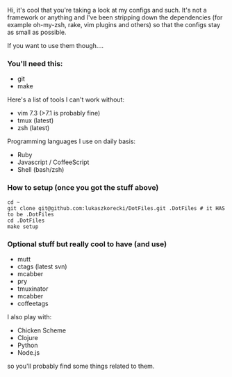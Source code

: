 Hi, it's cool that you're taking a look at my configs and such.
It's not a framework or anything and I've been stripping down the dependencies (for example oh-my-zsh, rake, vim plugins and others) so that the configs stay as small as possible.

If you want to use them though....

### You'll need this:

- git
- make

Here's a list of tools I can't work without:

- vim 7.3 (>7.1  is probably fine)
- tmux (latest)
- zsh (latest)

Programming languages I use on daily basis:

- Ruby
- Javascript / CoffeeScript
- Shell (bash/zsh)


### How to setup (once you got the stuff above)

    cd ~
    git clone git@github.com:lukaszkorecki/DotFiles.git .DotFiles # it HAS to be .DotFiles
    cd .DotFiles
    make setup

### Optional stuff but really cool to have (and use)

- mutt
- ctags (latest svn)
- mcabber
- pry
- tmuxinator
- mcabber
- coffeetags

I also play with:

- Chicken Scheme
- Clojure
- Python
- Node.js

so you'll probably find some things related to them.
